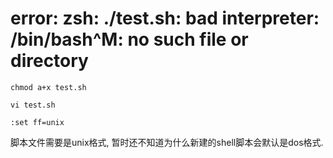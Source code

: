 # error: zsh: ./test.sh: bad interpreter: /bin/bash^M: no such file or directory

```shell
chmod a+x test.sh

vi test.sh

:set ff=unix
```

脚本文件需要是unix格式, 暂时还不知道为什么新建的shell脚本会默认是dos格式.